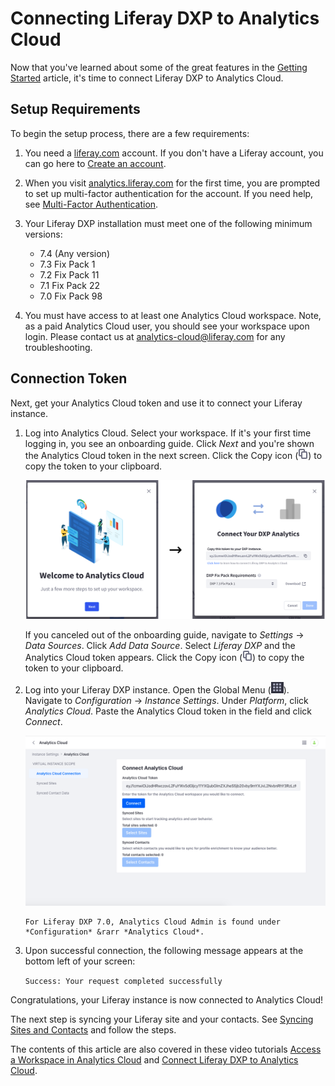 # Connecting Liferay DXP to Analytics Cloud

Now that you've learned about some of the great features in the [Getting Started](../getting-started.md) article, it's time to connect Liferay DXP to Analytics Cloud.

<!-- We don't write meta information about articles (see here: https://liferay.atlassian.net/wiki/spaces/EKM/pages/2071462940/Documentation+Writing+Guidelines#Meta-Information). I think it's fine to start immediately with what you have below (sans the "Setup Requirements" heading). -->

## Setup Requirements

To begin the setup process, there are a few requirements:

1. You need a [liferay.com](https://www.liferay.com) account. If you don't have a Liferay account, you can go here to [Create an account](https://login.liferay.com/signin/register).

1. When you visit [analytics.liferay.com](https://analytics.liferay.com/) for the first time, you are prompted to set up multi-factor authentication for the account. If you need help, see [Multi-Factor Authentication](./multi-factor-authentication.md).

1. Your Liferay DXP installation must meet one of the following minimum versions:

    * 7.4 (Any version)
    * 7.3 Fix Pack 1
    * 7.2 Fix Pack 11
    * 7.1 Fix Pack 22
    * 7.0 Fix Pack 98

1. You must have access to at least one Analytics Cloud workspace. Note, as a paid Analytics Cloud user, you should see your workspace upon login. Please contact us at <analytics-cloud@liferay.com> for any troubleshooting.

<!-- Is that really correct? There's no ticketing system to point people to? It's just an email address? Sounds rather archaic... -->

## Connection Token

Next, get your Analytics Cloud token and use it to connect your Liferay instance. 

<!-- The above paragraph should describe what an Analytics Cloud token is, what it's used for, and why it's necessary. -->

1. Log into Analytics Cloud. Select your workspace. If it's your first time logging in, you see an onboarding guide. Click _Next_ and you're shown the Analytics Cloud token in the next screen. Click the Copy icon (![copy icon](../images/icon-copy.png)) to copy the token to your clipboard.

   ![You see an onboarding guide upon first login.](./connecting-liferay-dxp-to-analytics-cloud/images/01.png)

   If you canceled out of the onboarding guide, navigate to _Settings_ &rarr; _Data Sources_. Click _Add Data Source_. Select _Liferay DXP_ and the Analytics Cloud token appears. Click the Copy icon (![copy icon](../images/icon-copy.png)) to copy the token to your clipboard.

1. Log into your Liferay DXP instance. Open the Global Menu (![Global Menu](../images/icon-applications-menu.png)). Navigate to _Configuration_ &rarr; _Instance Settings_. Under _Platform_, click _Analytics Cloud_. Paste the Analytics Cloud token in the field and click _Connect_.

    ![Copy the token and click the connect button.](./connecting-liferay-dxp-to-analytics-cloud/images/02.png)

    ```{note}
    For Liferay DXP 7.0, Analytics Cloud Admin is found under *Configuration* &rarr *Analytics Cloud*.
    ```

1. Upon successful connection, the following message appears at the bottom left of your screen:

    `Success: Your request completed successfully`

Congratulations, your Liferay instance is now connected to Analytics Cloud!

The next step is syncing your Liferay site and your contacts. See [Syncing Sites and Contacts](./syncing-sites-and-contacts.md) and follow the steps.

The contents of this article are also covered in these video tutorials [Access a Workspace in Analytics Cloud](https://youtu.be/mixPk1uuAAQ) and [Connect Liferay DXP to Analytics Cloud](https://youtu.be/WXHBo4gAmhA).

<!-- Again, get rid of the above paragraph. If there's a video, it should be embedded in the appropriate place. -->
